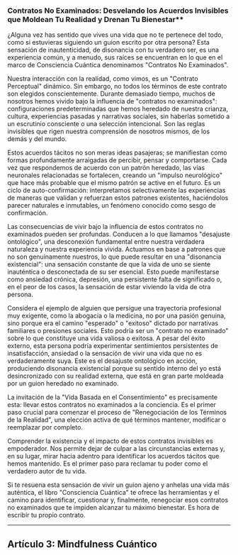 ### Contratos No Examinados: Desvelando los Acuerdos Invisibles que Moldean Tu Realidad y Drenan Tu Bienestar**
¿Alguna vez has sentido que vives una vida que no te pertenece del todo, como si estuvieras siguiendo un guion escrito por otra persona? Esta sensación de inautenticidad, de disonancia con tu verdadero ser, es una experiencia común, y a menudo, sus raíces se encuentran en lo que en el marco de Consciencia Cuántica denominamos "Contratos No Examinados".

Nuestra interacción con la realidad, como vimos, es un "Contrato Perceptual" dinámico. Sin embargo, no todos los términos de este contrato son elegidos conscientemente. Durante demasiado tiempo, muchos de nosotros hemos vivido bajo la influencia de "contratos no examinados": configuraciones predeterminadas que hemos heredado de nuestra crianza, cultura, experiencias pasadas y narrativas sociales, sin haberlas sometido a un escrutinio consciente o una selección intencional. Son las reglas invisibles que rigen nuestra comprensión de nosotros mismos, de los demás y del mundo.

Estos acuerdos tácitos no son meras ideas pasajeras; se manifiestan como formas profundamente arraigadas de percibir, pensar y comportarse. Cada vez que respondemos de acuerdo con un patrón heredado, las vías neuronales relacionadas se fortalecen, creando un "impulso neurológico" que hace más probable que el mismo patrón se active en el futuro. Es un ciclo de auto-confirmación: interpretamos selectivamente las experiencias de maneras que validan y refuerzan estos patrones existentes, haciéndolos parecer naturales e inmutables, un fenómeno conocido como sesgo de confirmación.

Las consecuencias de vivir bajo la influencia de estos contratos no examinados pueden ser profundas. Conducen a lo que llamamos "desajuste ontológico", una desconexión fundamental entre nuestra verdadera naturaleza y nuestra experiencia vivida. Actuamos en base a patrones que no son genuinamente nuestros, lo que puede resultar en una "disonancia existencial": una sensación constante de que la vida de uno se siente inauténtica o desconectada de su ser esencial. Esto puede manifestarse como ansiedad crónica, depresión, una persistente falta de significado o, en el peor de los casos, la sensación de estar viviendo la vida de otra persona.

Considera el ejemplo de alguien que persigue una trayectoria profesional muy exigente, como la abogacía o la medicina, no por una pasión genuina, sino porque era el camino "esperado" o "exitoso" dictado por narrativas familiares o presiones sociales. Esto podría ser un "contrato no examinado" sobre lo que constituye una vida valiosa o exitosa. A pesar del éxito externo, esta persona podría experimentar sentimientos persistentes de insatisfacción, ansiedad o la sensación de vivir una vida que no es verdaderamente suya. Este es el desajuste ontológico en acción, produciendo disonancia existencial porque su sentido interno del yo está desincronizado con su realidad externa, que está en gran parte moldeada por un guion heredado no examinado.

La invitación de la "Vida Basada en el Consentimiento" es precisamente esta: llevar estos contratos no examinados a la conciencia. Es el primer paso crucial para comenzar el proceso de "Renegociación de los Términos de la Realidad", una elección activa de qué términos mantener, modificar o reemplazar por completo.

Comprender la existencia y el impacto de estos contratos invisibles es empoderador. Nos permite dejar de culpar a las circunstancias externas y, en su lugar, mirar hacia adentro para identificar los acuerdos tácitos que hemos mantenido. Es el primer paso para reclamar tu poder como el verdadero autor de tu vida.

Si te resuena esta sensación de vivir un guion ajeno y anhelas una vida más auténtica, el libro "Consciencia Cuántica" te ofrece las herramientas y el camino para identificar, cuestionar y, finalmente, renegociar esos contratos no examinados que te impiden alcanzar tu máximo bienestar. Es hora de escribir tu propio contrato.

---

## Artículo 3: Mindfulness Cuántico